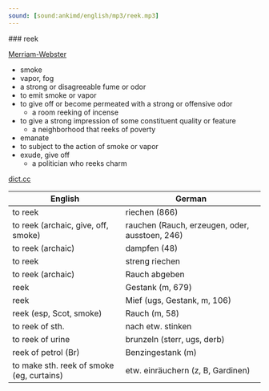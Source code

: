 ```yaml
---
sound: [sound:ankimd/english/mp3/reek.mp3]
---
```


\### reek

[Merriam-Webster](https://www.merriam-webster.com/dictionary/reek)

- smoke
- vapor, fog
- a strong or disagreeable fume or odor
- to emit smoke or vapor
- to give off or become permeated with a strong or offensive odor
    - a room reeking of incense
- to give a strong impression of some constituent quality or feature
    - a neighborhood that reeks of poverty
- emanate
- to subject to the action of smoke or vapor
- exude, give off
    - a politician who reeks charm

[dict.cc](https://www.dict.cc/reek)

| English        | German       |
| -------------- | ------------ |
| to reek | riechen (866) |
| to reek (archaic, give, off, smoke) | rauchen (Rauch, erzeugen, oder, ausstoen, 246) |
| to reek (archaic) | dampfen (48) |
| to reek | streng riechen |
| to reek (archaic) | Rauch abgeben |
| reek | Gestank (m, 679) |
| reek | Mief (ugs, Gestank, m, 106) |
| reek (esp, Scot, smoke) | Rauch (m, 58) |
| to reek of sth. | nach etw. stinken |
| to reek of urine | brunzeln (sterr, ugs, derb) |
| reek of petrol (Br) | Benzingestank (m) |
| to make sth. reek of smoke (eg, curtains) | etw. einräuchern (z, B, Gardinen) |
